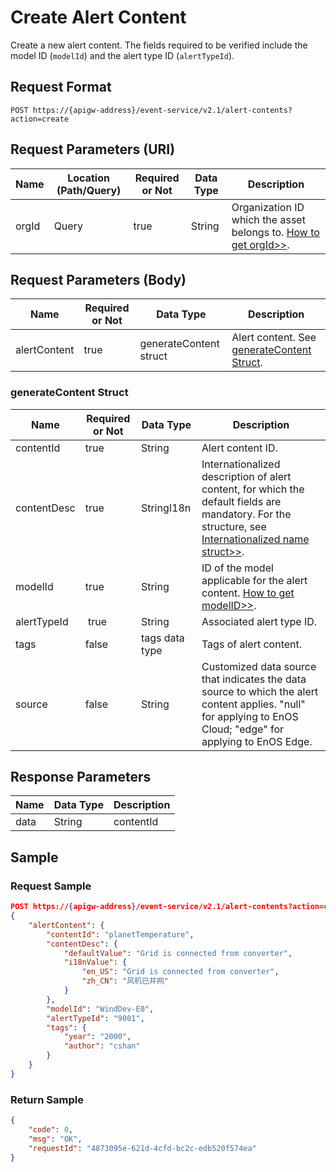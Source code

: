 # Create Alert Content

Create a new alert content. The fields required to be verified include the model ID (`modelId`) and the alert type ID (`alertTypeId`).

## Request Format

```
POST https://{apigw-address}/event-service/v2.1/alert-contents?action=create
```

## Request Parameters (URI)

| Name | Location (Path/Query) | Required or Not | Data Type | Description |
|---------------|------------------|----------|-----------|--------------|
| orgId         | Query            | true     | String    | Organization ID which the asset belongs to. [How to get orgId>>](/docs/api/en/latest/api_faqs#how-to-get-organization-id-orgid-orgid).          |


## Request Parameters (Body)
| Name            | Required or Not | Data Type | Description |
|------|-----------------|-----------|-------------|
| alertContent          | true    | generateContent struct    | Alert content. See [generateContent Struct](create_alert_content#generatecontent-struct-generatecontent).|

### generateContent Struct <generatecontent>

| Name            | Required or Not | Data Type | Description |
|------|-----------------|-----------|-------------|
|contentId|true|String|Alert content ID.|
|contentDesc|true|StringI18n| Internationalized description of alert content, for which the default fields are mandatory. For the structure, see [Internationalized name struct>>](/docs/api/en/latest/api_faqs.html#internationalized-name-struct).|
| modelId          | true    | String    | ID of the model applicable for the alert content. [How to get modelID>>](/docs/api/en/latest/api_faqs#how-to-get-model-id-modelid-modelid). |
| alertTypeId   |  true        | String       | Associated alert type ID.           |
|tags|false|tags data type|Tags of alert content. |
| source |false| String |Customized data source that indicates the data source to which the alert content applies. "null" for applying to EnOS Cloud; "edge" for applying to EnOS Edge.|



## Response Parameters

| Name | Data Type     | Description          |
|-------|----------------|---------------------------|
|data|String |contentId |



## Sample

### Request Sample

```json
POST https://{apigw-address}/event-service/v2.1/alert-contents?action=create&orgId=yourOrgId
{
	"alertContent": {
		"contentId": "planetTemperature",
		"contentDesc": {
			"defaultValue": "Grid is connected from converter",
			"i18nValue": {
				"en_US": "Grid is connected from converter",
				"zh_CN": "风机已并网"
			}
		},
		"modelId": "WindDev-E0",
		"alertTypeId": "9001",
		"tags": {
			"year": "2000",
			"author": "cshan"
		}
	}
}
```

### Return Sample

```json
{
	"code": 0,
	"msg": "OK",
	"requestId": "4873095e-621d-4cfd-bc2c-edb520f574ea"
}
```
